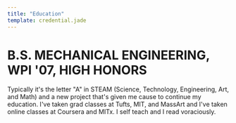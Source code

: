 ```yaml
---
title: "Education"
template: credential.jade
---
```

# B.S. MECHANICAL ENGINEERING, WPI '07, HIGH HONORS

Typically it's the letter "A" in STEAM (Science, Technology, Engineering, Art, and Math) and a new project that's given me cause to continue my education. I've taken grad classes at Tufts, MIT, and MassArt and I've taken online classes at Coursera and MITx. I self teach and I read voraciously.
